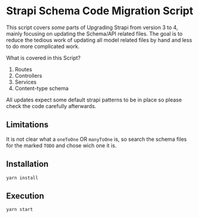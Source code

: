 # Strapi Schema Code Migration Script

This script covers _some_ parts of Upgrading Strapi from version 3 to 4, mainly focusing on updating the Schema/API related files. The goal is to reduce the tedious work of updating all model related files by hand and less to do more complicated work.

What is covered in this Script?

1. Routes
2. Controllers
3. Services
4. Content-type schema

All updates expect some default strapi patterns to be in place so please check the code carefully afterwards.

## Limitations

It is not clear what a `oneToOne` OR `manyToOne` is, so search the schema files for the marked `TODO` and chose wich one it is.

## Installation

```
yarn install
```

## Execution

```
yarn start
```